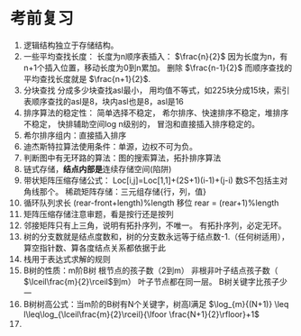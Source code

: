 # 考前复习
1. 逻辑结构独立于存储结构。
2. 一些平均查找长度： 长度为n顺序表插入： $\frac{n}{2}$ 因为长度为n，有n+1个插入位置，移动长度为0到n累加。 删除 $\frac{n-1}{2}$  而顺序查找的平均查找长度就是 $\frac{n+1}{2}$.
3. 分块查找 分成多少块查找asl最小， 用均值不等式，如225块分成15块，索引表顺序查找的asl是8，块内asl也是8，asl是16
4. 排序算法的稳定性： 简单选择不稳定， 希尔排序、快速排序不稳定，堆排序不稳定， 快排辅助空间log n级别的， 冒泡和直接插入排序稳定的。
5. 希尔排序组内：直接插入排序
6. 迪杰斯特拉算法使用条件：单源，边权不可为负。 
7. 判断图中有无环路的算法：图的搜索算法，拓扑排序算法
8. 链式存储，**结点内部是**连续存储空间(陷阱)
9. 带状矩阵压缩存储公式： Loc\[i,j]=Loc\[1,1]+(2S+1)(i-1)+(j-i)  数S不包括主对角线那个。   稀疏矩阵存储：三元组存储{行，列，值}
10. 循环队列求长 (rear-front+length)%length   移位 rear = (rear+1)%length
11. 矩阵压缩存储注意审题，看是按行还是按列
12. 邻接矩阵只有上三角，说明有拓扑序列，不唯一。 有拓扑序列，必定无环。
13. 树的分支数就是结点度数和，树的分支数永远等于结点数-1.（任何树适用），算空指针数、算各度结点关系都依据于此
14. 栈用于表达式求解的规则
15. B树的性质：m阶B树 根节点的孩子数（2到m） 非根非叶子结点孩子数（ $\lceil\frac{m}{2}\rceil$到m） 叶子节点都在同一层。 B树关键字比孩子少一
16. B树树高公式：当m阶的B树有N个关键字，树高l满足 $\log_{m}{(N+1)} \leq l\leq\log_{\lceil\frac{m}{2}\rceil}{\lfoor \frac{N+1}{2}\rfloor}+1$
17. 
